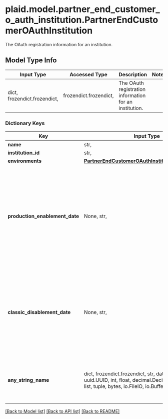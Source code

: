 # plaid.model.partner_end_customer_o_auth_institution.PartnerEndCustomerOAuthInstitution

The OAuth registration information for an institution.

## Model Type Info
Input Type | Accessed Type | Description | Notes
------------ | ------------- | ------------- | -------------
dict, frozendict.frozendict,  | frozendict.frozendict,  | The OAuth registration information for an institution. | 

### Dictionary Keys
Key | Input Type | Accessed Type | Description | Notes
------------ | ------------- | ------------- | ------------- | -------------
**name** | str,  | str,  |  | [optional] 
**institution_id** | str,  | str,  |  | [optional] 
**environments** | [**PartnerEndCustomerOAuthInstitutionEnvironments**](PartnerEndCustomerOAuthInstitutionEnvironments.md) | [**PartnerEndCustomerOAuthInstitutionEnvironments**](PartnerEndCustomerOAuthInstitutionEnvironments.md) |  | [optional] 
**production_enablement_date** | None, str,  | NoneClass, str,  | The date on which the end customer&#x27;s application was approved by the institution, or an empty string if their application has not yet been approved. | [optional] 
**classic_disablement_date** | None, str,  | NoneClass, str,  | The date on which non-OAuth Item adds will no longer be supported for this institution, or an empty string if no such date has been set by the institution. | [optional] 
**any_string_name** | dict, frozendict.frozendict, str, date, datetime, uuid.UUID, int, float, decimal.Decimal, bool, None, list, tuple, bytes, io.FileIO, io.BufferedReader,  | frozendict.frozendict, str, decimal.Decimal, BoolClass, NoneClass, tuple, bytes, FileIO | any string name can be used but the value must be the correct type | [optional]

[[Back to Model list]](../../README.md#documentation-for-models) [[Back to API list]](../../README.md#documentation-for-api-endpoints) [[Back to README]](../../README.md)

